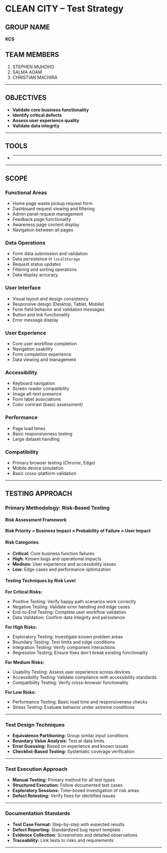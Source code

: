 # CLEAN CITY – Test Strategy

## GROUP NAME
**KCS**

## TEAM MEMBERS
1. STEPHEN MUHOHO  
2. SALMA ADAM  
3. CHRISTIAN MACHIRA  

---

## OBJECTIVES

- **Validate core business functionality**
- **Identify critical defects**
- **Assess user experience quality**
- **Validate data integrity**

---

## TOOLS

- ****

---

## SCOPE

### Functional Areas

- Home page waste pickup request form
- Dashboard request viewing and filtering
- Admin panel request management
- Feedback page functionality
- Awareness page content display
- Navigation between all pages

### Data Operations

- Form data submission and validation
- Data persistence in `localStorage`
- Request status updates
- Filtering and sorting operations
- Data display accuracy

### User Interface

- Visual layout and design consistency
- Responsive design (Desktop, Tablet, Mobile)
- Form field behavior and validation messages
- Button and link functionality
- Error message display

### User Experience

- Core user workflow completion
- Navigation usability
- Form completion experience
- Data viewing and management

### Accessibility

- Keyboard navigation
- Screen reader compatibility
- Image alt-text presence
- Form label associations
- Color contrast (basic assessment)

### Performance

- Page load times
- Basic responsiveness testing
- Large dataset handling

### Compatibility

- Primary browser testing (Chrome, Edge)
- Mobile device simulation
- Basic cross-platform validation

---

## TESTING APPROACH

### Primary Methodology: Risk-Based Testing

#### Risk Assessment Framework

**Risk Priority = Business Impact × Probability of Failure × User Impact**

#### Risk Categories

- **Critical:** Core business function failures
- **High:** Known bugs and operational impacts
- **Medium:** User experience and accessibility issues
- **Low:** Edge cases and performance optimization

#### Testing Techniques by Risk Level

**For Critical Risks:**
- Positive Testing: Verify happy path scenarios work correctly
- Negative Testing: Validate error handling and edge cases
- End-to-End Testing: Complete user workflow validation
- Data Validation: Confirm data integrity and persistence

**For High Risks:**
- Exploratory Testing: Investigate known problem areas
- Boundary Testing: Test limits and edge conditions
- Integration Testing: Verify component interactions
- Regression Testing: Ensure fixes don't break existing functionality

**For Medium Risks:**
- Usability Testing: Assess user experience across devices
- Accessibility Testing: Validate compliance with accessibility standards
- Compatibility Testing: Verify cross-browser functionality

**For Low Risks:**
- Performance Testing: Basic load time and responsiveness checks
- Stress Testing: Evaluate behavior under extreme conditions

---

### Test Design Techniques

- **Equivalence Partitioning:** Group similar input conditions
- **Boundary Value Analysis:** Test at data limits
- **Error Guessing:** Based on experience and known issues
- **Checklist-Based Testing:** Systematic coverage verification

---

### Test Execution Approach

- **Manual Testing:** Primary method for all test types
- **Structured Execution:** Follow documented test cases
- **Exploratory Sessions:** Time-boxed investigation of risk areas
- **Defect Retesting:** Verify fixes for identified issues

---

### Documentation Standards

- **Test Case Format:** Step-by-step with expected results
- **Defect Reporting:** Standardized bug report template
- **Evidence Collection:** Screenshots and detailed observations
- **Traceability:** Link tests to risks and requirements

---
